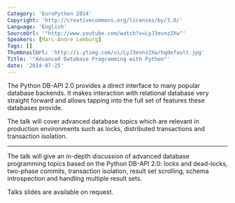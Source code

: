 ```yaml
---
Category: 'EuroPython 2014'
Copyright: 'http://creativecommons.org/licenses/by/3.0/'
Language: 'English'
SourceUrl: '"http://www.youtube.com/watch?v=LyJ3evnz2Xw"'
Speakers: [Marc-Andre Lemburg]
Tags: []
ThumbnailUrl: 'http://i.ytimg.com/vi/LyJ3evnz2Xw/hqdefault.jpg'
Title: '"Advanced Database Programming with Python"'
date: '2014-07-25'
---
```

The Python DB-API 2.0 provides a direct interface to
many popular database backends. It makes interaction with
relational database very straight forward and allows tapping
into the full set of features these databases provide.

The talk will cover advanced database topics which are
relevant in production environments such as locks, distributed
transactions and transaction isolation.

----

The talk will give an in-depth discussion of advanced database
programming topics based on the Python DB-API 2.0: locks and
dead-locks, two-phase commits, transaction isolation, result
set scrolling, schema introspection and handling
multiple result sets.

Talks slides are available on request.